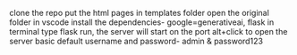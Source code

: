 clone the repo
put the html pages in templates folder
open the original folder in vscode
install the dependencies- google=generativeai, flask
in terminal type flask run, the server will start on the port
alt+click to open the server
basic default username and password- admin & password123
